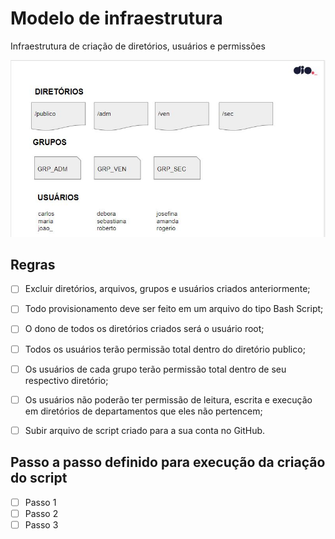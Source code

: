 # Modelo de infraestrutura

Infraestrutura de criação de diretórios, usuários e permissões

![Modelo](img/ModeloInfraestrutura.JPG)

## Regras

- [ ] Excluir diretórios, arquivos, grupos e usuários criados anteriormente;

- [ ] Todo provisionamento deve ser feito em um arquivo do tipo Bash Script;

- [ ] O dono de todos os diretórios criados será o usuário root;

- [ ] Todos os usuários terão permissão total dentro do diretório publico;

- [ ] Os usuários de cada grupo terão permissão total dentro de seu respectivo diretório;

- [ ] Os usuários não poderão ter permissão de leitura, escrita e execução em diretórios de departamentos que eles não pertencem;

- [ ] Subir arquivo de script criado para a sua conta no GitHub.

## Passo a passo definido para execução da criação do script

- [ ] Passo 1
- [ ] Passo 2
- [ ] Passo 3

